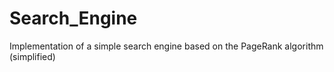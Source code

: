 # Search_Engine
Implementation of a simple search engine based on the PageRank algorithm (simplified)
